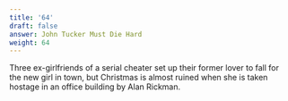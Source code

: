 ```yaml
---
title: '64'
draft: false
answer: John Tucker Must Die Hard
weight: 64
---
```

Three ex-girlfriends of a serial cheater set up their former lover to fall for the new girl in town, but Christmas is almost ruined when she is taken hostage in an office building by Alan Rickman.